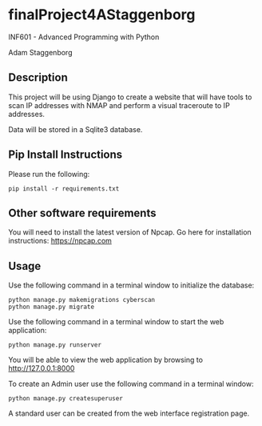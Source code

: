 # finalProject4AStaggenborg

INF601 - Advanced Programming with Python

Adam Staggenborg

## Description
This project will be using Django to create a website that will have tools to scan IP addresses with NMAP
and perform a visual traceroute to IP addresses.

Data will be stored in a Sqlite3 database.

## Pip Install Instructions

Please run the following:
```
pip install -r requirements.txt
```

## Other software requirements
You will need to install the latest version of Npcap. Go here for installation instructions: https://npcap.com

## Usage
Use the following command in a terminal window to initialize the database:
```
python manage.py makemigrations cyberscan
python manage.py migrate
```

Use the following command in a terminal window to start the web application:
```
python manage.py runserver
```
You will be able to view the web application by browsing to http://127.0.0.1:8000

To create an Admin user use the following command in a terminal window:
```
python manage.py createsuperuser
```

A standard user can be created from the web interface registration page.